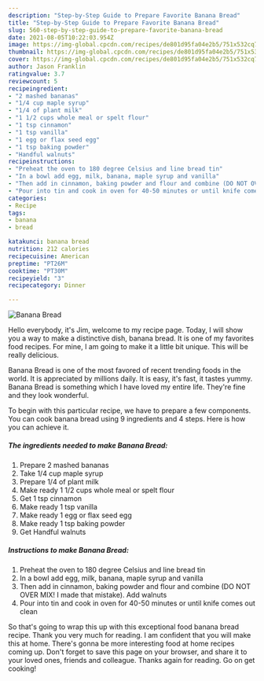 ```yaml
---
description: "Step-by-Step Guide to Prepare Favorite Banana Bread"
title: "Step-by-Step Guide to Prepare Favorite Banana Bread"
slug: 560-step-by-step-guide-to-prepare-favorite-banana-bread
date: 2021-08-05T10:22:03.954Z
image: https://img-global.cpcdn.com/recipes/de801d95fa04e2b5/751x532cq70/banana-bread-recipe-main-photo.jpg
thumbnail: https://img-global.cpcdn.com/recipes/de801d95fa04e2b5/751x532cq70/banana-bread-recipe-main-photo.jpg
cover: https://img-global.cpcdn.com/recipes/de801d95fa04e2b5/751x532cq70/banana-bread-recipe-main-photo.jpg
author: Jason Franklin
ratingvalue: 3.7
reviewcount: 5
recipeingredient:
- "2 mashed bananas"
- "1/4 cup maple syrup"
- "1/4 of plant milk"
- "1 1/2 cups whole meal or spelt flour"
- "1 tsp cinnamon"
- "1 tsp vanilla"
- "1 egg or flax seed egg"
- "1 tsp baking powder"
- "Handful walnuts"
recipeinstructions:
- "Preheat the oven to 180 degree Celsius and line bread tin"
- "In a bowl add egg, milk, banana, maple syrup and vanilla"
- "Then add in cinnamon, baking powder and flour and combine (DO NOT OVER MIX! I made that mistake). Add walnuts"
- "Pour into tin and cook in oven for 40-50 minutes or until knife comes out clean"
categories:
- Recipe
tags:
- banana
- bread

katakunci: banana bread 
nutrition: 212 calories
recipecuisine: American
preptime: "PT26M"
cooktime: "PT30M"
recipeyield: "3"
recipecategory: Dinner

---
```



![Banana Bread](https://img-global.cpcdn.com/recipes/de801d95fa04e2b5/751x532cq70/banana-bread-recipe-main-photo.jpg)

Hello everybody, it's Jim, welcome to my recipe page. Today, I will show you a way to make a distinctive dish, banana bread. It is one of my favorites food recipes. For mine, I am going to make it a little bit unique. This will be really delicious.

Banana Bread is one of the most favored of recent trending foods in the world. It is appreciated by millions daily. It is easy, it's fast, it tastes yummy. Banana Bread is something which I have loved my entire life. They're fine and they look wonderful.




To begin with this particular recipe, we have to prepare a few components. You can cook banana bread using 9 ingredients and 4 steps. Here is how you can achieve it.

<!--inarticleads1-->

##### The ingredients needed to make Banana Bread:

1. Prepare 2 mashed bananas
1. Take 1/4 cup maple syrup
1. Prepare 1/4 of plant milk
1. Make ready 1 1/2 cups whole meal or spelt flour
1. Get 1 tsp cinnamon
1. Make ready 1 tsp vanilla
1. Make ready 1 egg or flax seed egg
1. Make ready 1 tsp baking powder
1. Get Handful walnuts




<!--inarticleads2-->

##### Instructions to make Banana Bread:

1. Preheat the oven to 180 degree Celsius and line bread tin
1. In a bowl add egg, milk, banana, maple syrup and vanilla
1. Then add in cinnamon, baking powder and flour and combine (DO NOT OVER MIX! I made that mistake). Add walnuts
1. Pour into tin and cook in oven for 40-50 minutes or until knife comes out clean




So that's going to wrap this up with this exceptional food banana bread recipe. Thank you very much for reading. I am confident that you will make this at home. There's gonna be more interesting food at home recipes coming up. Don't forget to save this page on your browser, and share it to your loved ones, friends and colleague. Thanks again for reading. Go on get cooking!
